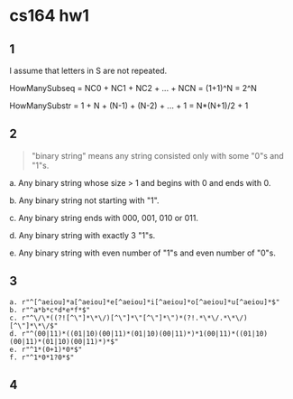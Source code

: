 # cs164 hw1

## 1

I assume that letters in S are not repeated.

HowManySubseq = NC0 + NC1 + NC2 + ... + NCN = (1+1)^N = 2^N

HowManySubstr = 1 + N + (N-1) + (N-2) + ... + 1 = N\*(N+1)/2 + 1

## 2

> "binary string" means any string consisted only with some "0"s and "1"s.

a. Any binary string whose size > 1 and begins with 0 and ends with 0.

b. Any binary string not starting with "1".

c. Any binary string ends with 000, 001, 010 or 011.

d. Any binary string with exactly 3 "1"s.

e. Any binary string with even number of "1"s and even number of "0"s.

## 3

```
a. r"^[^aeiou]*a[^aeiou]*e[^aeiou]*i[^aeiou]*o[^aeiou]*u[^aeiou]*$"
b. r"^a*b*c*d*e*f*$"
c. r"^\/\*((?![^\"]*\*\/)[^\"]*\"[^\"]*\")*(?!.*\*\/.*\*\/)[^\"]*\*\/$"
d. r"^(00|11)*((01|10)(00|11)*(01|10)(00|11)*)*1(00|11)*((01|10)(00|11)*(01|10)(00|11)*)*$"
e. r"^1*(0+1)*0*$"
f. r"^1*0*1?0*$"
```

## 4



